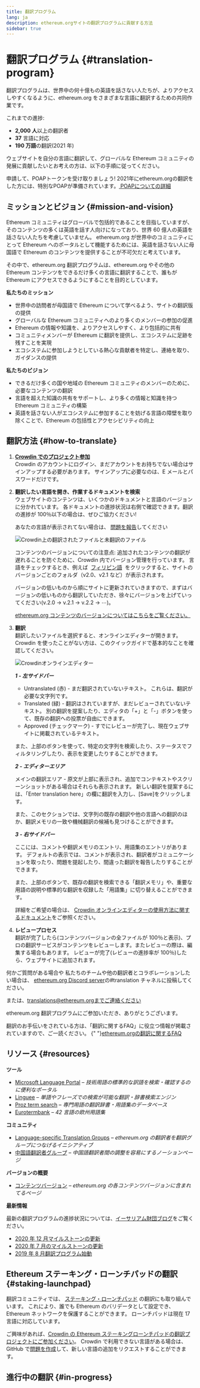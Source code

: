 ```yaml
---
title: 翻訳プログラム
lang: ja
description: ethereum.orgサイトの翻訳プログラムに貢献する方法
sidebar: true
---
```


# 翻訳プログラム {#translation-program}

翻訳プログラムは、世界中の何十億もの英語を話さない人たちが、よりアクセスしやすくなるように、ethereum.org をさまざまな言語に翻訳するための共同作業です。

これまでの進捗:

- **2,000 人**以上の翻訳者
- **37** 言語に対応
- **190 万語**の翻訳(2021 年)

ウェブサイトを自分の言語に翻訳して、グローバルな Ethereum コミュニティの発展に貢献したいとお考えの方は、以下の手順に従ってください。

<InfoBanner shouldCenter emoji=":tada:">
  申請して、POAPトークンを受け取りましょう! 2021年にethereum.orgの翻訳をした方には、特別なPOAPが準備されています。<a href="https://ethereum.org/en/contributing/#poap"> POAPについての詳細</a>
</InfoBanner>

## ミッションとビジョン {#mission-and-vision}

Ethereum コミュニティはグローバルで包括的であることを目指していますが、そのコンテンツの多くは英語を話す人向けになっており、世界 60 億人の英語を話さない人たちを考慮していません。 ethereum.org が世界中のコミュニティにとって Ethereum へのポータルとして機能するためには、英語を話さない人に母国語で Ethereum のコンテンツを提供することが不可欠だと考えています。

その中で、ethereum.org 翻訳プログラムは、ethereum.org やその他の Ethereum コンテンツをできるだけ多くの言語に翻訳することで、誰もが Ethereum にアクセスできるようにすることを目的としています。

**私たちのミッション**

- 世界中の訪問者が母国語で Ethereum について学べるよう、サイトの翻訳版の提供
- グローバルな Ethereum コミュニティへのより多くのメンバーの参加の促進
- Ethereum の情報や知識を、よりアクセスしやすく、より包括的に共有
- コミュニティメンバーが Ethereum に翻訳を提供し、エコシステムに足跡を残すことを実現
- エコシステムに参加しようとしている熱心な貢献者を特定し、連絡を取り、ガイダンスの提供

**私たちのビジョン**

- できるだけ多くの国や地域の Ethereum コミュニティのメンバーのために、必要なコンテンツの翻訳
- 言語を超えた知識の共有をサポートし、より多くの情報と知識を持つ Ethereum コミュニティの構築
- 英語を話さない人がエコシステムに参加することを妨げる言語の障壁を取り除くことで、Ethereum の包括性とアクセシビリティの向上

## 翻訳方法 {#how-to-translate}

1. **[Crowdin でのプロジェクト参加](https://crowdin.com/project/ethereum-org/invite)**  
   Crowdin のアカウントにログイン、まだアカウントをお持ちでない場合はサインアップする必要があります。 サインアップに必要なのは、E メールとパスワードだけです。

2. **翻訳したい言語を開き、作業するドキュメントを検索**  
   ウェブサイトのコンテンツは、いくつかのドキュメントと言語のバージョンに分かれています。 各ドキュメントの進捗状況は右側で確認できます。翻訳の進捗が 100％以下の場合は、ぜひご協力ください!

   あなたの言語が表示されてない場合は、 [問題を報告](https://github.com/ethereum/ethereum-org-website/issues/new/choose)してください

   ![Crowdin上の翻訳されたファイルと未翻訳のファイル](../../../../contributing/translation-program/crowdin-files.png)

   コンテンツのバージョンについての注意点: 追加されたコンテンツの翻訳が遅れることを防ぐために、Crowdin 内でバージョン管理を行っています。 言語をチェックするとき、例えば  [フィリピン語](https://crowdin.com/project/ethereum-org/fil#)  をクリックすると、サイトのバージョンごとのフォルダ（v2.0、v2.1 など）が表示されます。

   バージョンの低いものから順にサイトに更新されていきますので、まずはバージョンの低いものから翻訳していただき、徐々にバージョンを上げていってください(v.2.0 → v.2.1 → v.2.2 → ⋯)。

   [ethereum.org コンテンツのバージョンについてはこちらをご覧ください。](/contributing/translation-program/content-versions/)

3. **翻訳**  
   翻訳したいファイルを選択すると、オンラインエディターが開きます。 Crowdin を使ったことがない方は、このクイックガイドで基本的なことを確認してください。

   ![Crowdinオンラインエディター](../../../../contributing/translation-program/online-editor.png)

   **_1 - 左サイドバー_**

   - Untranslated (赤) - まだ翻訳されていないテキスト。 これらは、翻訳が必要な文字列です。
   - Translated (緑) - 翻訳はされていますが、まだレビューされていないテキスト。 別の翻訳を提案したり、エディタの「+」と「-」ボタンを使って、既存の翻訳への投票が自由にできます。
   - Approved (チェックマーク) - すでにレビューが完了し、現在ウェブサイトに掲載されているテキスト。

   また、上部のボタンを使って、特定の文字列を検索したり、ステータスでフィルタリングしたり、表示を変更したりすることができます。

   **_2 - エディターエリア_**

   メインの翻訳エリア - 原文が上部に表示され、追加でコンテキストやスクリーンショットがある場合はそれらも表示されます。 新しい翻訳を提案するには、「Enter translation here」の欄に翻訳を入力し、[Save]をクリックします。

   また、このセクションでは、文字列の既存の翻訳や他の言語への翻訳のほか、翻訳メモリの一致や機械翻訳の候補も見つけることができます。

   **_3 - 右サイドバー_**

   ここには、コメントや翻訳メモリのエントリ、用語集のエントリがあります。 デフォルトの表示では、コメントが表示され、翻訳者がコミュニケーションを取ったり、問題を提起したり、間違った翻訳を報告したりすることができます。

   また、上部のボタンで、既存の翻訳を検索できる「翻訳メモリ」や、重要な用語の説明や標準的な翻訳を収録した「用語集」に切り替えることができます。

   詳細をご希望の場合は、 [Crowdin オンラインエディターの使用方法に関するドキュメント](https://support.crowdin.com/online-editor/)をご参照ください。

4. **レビュープロセス**  
   翻訳が完了したら(コンテンツバージョンの全ファイルが 100％と表示)、プロの翻訳サービスがコンテンツをレビューします。またレビューの際は、編集する場合もあります。 レビューが完了(レビューの進捗率が 100％)したら、ウェブサイトに追加されます。

何かご質問がある場合や 私たちのチームや他の翻訳者とコラボレーションしたい場合は、 [ethereum.org Discord server](https://discord.gg/6WX7E97)の#translation チャネルに投稿してください。

または、translations@ethereum.orgまでご連絡ください

ethereum.org 翻訳プログラムにご参加いただき、ありがとうございます。

<InfoBanner shouldCenter emoji=":information_source:">
  翻訳のお手伝いをされている方は、「翻訳に関するFAQ」に役立つ情報が掲載されていますので、ご一読ください。 
  {" "}<a href="/contributing/translation-program/faq/">ethereum.orgの翻訳に関するFAQ</a>
</InfoBanner>

## リソース {#resources}

**ツール**

- [Microsoft Language Portal](https://www.microsoft.com/en-us/language) _– 技術用語の標準的な訳語を検索・確認するのに便利なポータル_
- [Linguee](https://www.linguee.com/) _– 単語やフレーズでの検索が可能な翻訳・辞書検索エンジン_
- [Proz term search](https://www.proz.com/search/) _– 専門用語の翻訳辞書・用語集のデータベース_
- [Eurotermbank](https://www.eurotermbank.com/) _– 42 言語の欧州用語集_

**コミュニティ**

- [Language-specific Translation Groups](https://discord.gg/6WX7E97) _– ethereum.org の翻訳者を翻訳グループにつなげるイニシアティブ_
- [中国語翻訳者グループ](https://www.notion.so/Ethereum-org-05375fe0a94c4214acaf90f42ba40171) _– 中国語翻訳者間の調整を容易にするノーションページ_

**バージョンの概要**

- [コンテンツバージョン](/contributing/translation-program/content-versions/) _– ethereum.org の各コンテンツバージョンに含まれてるページ_

**最新情報**

最新の翻訳プログラムの進捗状況については、[イーサリアム財団ブログ](https://blog.ethereum.org/)をご覧ください。

- [2020 年 12 月マイルストーンの更新](https://blog.ethereum.org/2020/12/21/translation-program-milestones-updates-20/)
- [2020 年 7 月のマイルストーンの更新](https://blog.ethereum.org/2020/07/29/ethdotorg-translation-milestone/)
- [2019 年 8 月翻訳プログラム始動](https://blog.ethereum.org/2019/08/20/translating-ethereum-for-our-global-community/)

## Ethereum ステーキング・ローンチパッドの翻訳 {#staking-launchpad}

翻訳コミュニティでは、 [ステーキング・ローンチパッド](https://launchpad.ethereum.org/en/) の翻訳にも取り組んでいます。 これにより、誰でも Ethereum のバリデータとして設定でき、Ethereum ネットワークを保護することができます。 ローンチパッドは現在 17 言語に対応しています。

ご興味があれば、[Crowdin の Ethereum ステーキングローンチパッドの翻訳プロジェクトにご参加ください](https://crowdin.com/project/ethereum-staking-launchpad)。 Crowdin で利用できない言語がある場合は、GitHub で[問題を作成](https://github.com/ethereum/staking-launchpad/issues/new)して、新しい言語の追加をリクエストすることができます。

## 進行中の翻訳 {#in-progress}

<TranslationsInProgress />
